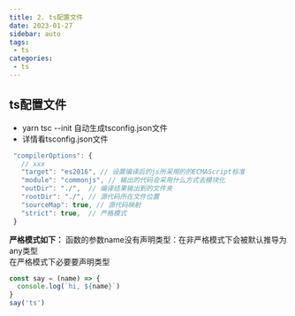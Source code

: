 ```yaml
---
title: 2. ts配置文件
date: 2023-01-27
sidebar: auto
tags:
 - ts
categories:
 - ts
---
```


## ts配置文件
- yarn tsc --init  自动生成tsconfig.json文件
- 详情看tsconfig.json文件
```js
 "compilerOptions": {
   // xxx
   "target": "es2016", // 设置编译后的js所采用的的ECMAScript标准
   "module": "commonjs", // 输出的代码会采用什么方式去模块化
   "outDir": "./",  // 编译结果输出到的文件夹
   "rootDir": "./", // 源代码所在文件位置
   "sourceMap": true, // 源代码映射
   "strict": true,  // 严格模式
 }
```

**严格模式如下：**
函数的参数name没有声明类型：在非严格模式下会被默认推导为any类型 <br />
在严格模式下必要要声明类型
```js
const say = (name) => {
  console.log(`hi, ${name}`)
}
say('ts')
```